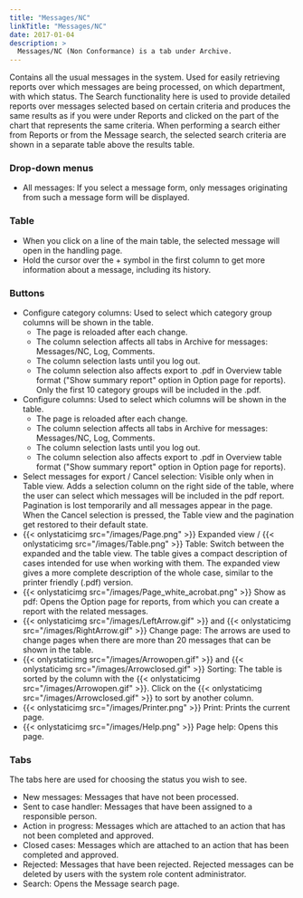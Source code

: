 ```yaml
---
title: "Messages/NC"
linkTitle: "Messages/NC"
date: 2017-01-04
description: >
  Messages/NC (Non Conformance) is a tab under Archive.
---
```

Contains all the usual messages in the system. Used for easily retrieving reports over which messages are being processed, on which department, with which status. The Search functionality here is used to provide detailed reports over messages selected based on certain criteria and produces the same results as if you were under Reports and clicked on the part of the chart that represents the same criteria. When performing a search either from Reports or from the Message search, the selected search criteria are shown in a separate table above the results table.

### Drop-down menus

- All messages: If you select a message form, only messages originating from such a message form will be displayed.

### Table

- When you click on a line of the main table, the selected message will open in the handling page.
- Hold the cursor over the + symbol in the first column to get more information about a message, including its history.

### Buttons

- Configure category columns: Used to select which category group columns will be shown in the table.
  - The page is reloaded after each change.
  - The column selection affects all tabs in Archive for messages: Messages/NC, Log, Comments.
  - The column selection lasts until you log out.
  - The column selection also affects export to .pdf in Overview table format ("Show summary report" option in Option page for reports). Only the first 10 category groups will be included in the .pdf.
- Configure columns: Used to select which columns will be shown in the table.
  - The page is reloaded after each change.
  - The column selection affects all tabs in Archive for messages: Messages/NC, Log, Comments.
  - The column selection lasts until you log out.
  - The column selection also affects export to .pdf in Overview table format ("Show summary report" option in Option page for reports).
- Select messages for export / Cancel selection: Visible only when in Table view. Adds a selection column on the right side of the table, where the user can select which messages will be included in the pdf report. Pagination is lost temporarily and all messages appear in the page. When the Cancel selection is pressed, the Table view and the pagination get restored to their default state.
- {{< onlystaticimg src="/images/Page.png" >}} Expanded view / {{< onlystaticimg src="/images/Table.png" >}} Table: Switch between the expanded and the table view. The table gives a compact description of cases intended for use when working with them. The expanded view gives a more complete description of the whole case, similar to the printer friendly (.pdf) version.
- {{< onlystaticimg src="/images/Page_white_acrobat.png" >}} Show as pdf: Opens the Option page for reports, from which you can create a report with the related messages.
- {{< onlystaticimg src="/images/LeftArrow.gif" >}} and {{< onlystaticimg src="/images/RightArrow.gif" >}} Change page: The arrows are used to change pages when there are more than 20 messages that can be shown in the table.
- {{< onlystaticimg src="/images/Arrowopen.gif" >}} and {{< onlystaticimg src="/images/Arrowclosed.gif" >}} Sorting: The table is sorted by the column with the {{< onlystaticimg src="/images/Arrowopen.gif" >}}. Click on the {{< onlystaticimg src="/images/Arrowclosed.gif" >}} to sort by another column.
- {{< onlystaticimg src="/images/Printer.png" >}} Print: Prints the current page.
- {{< onlystaticimg src="/images/Help.png" >}} Page help: Opens this page.

### Tabs

The tabs here are used for choosing the status you wish to see.

- New messages: Messages that have not been processed.
- Sent to case handler: Messages that have been assigned to a responsible person.
- Action in progress: Messages which are attached to an action that has not been completed and approved.
- Closed cases: Messages which are attached to an action that has been completed and approved.
- Rejected: Messages that have been rejected. Rejected messages can be deleted by users with the system role content administrator.
- Search: Opens the Message search page.
